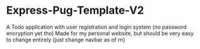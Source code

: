 # Express-Pug-Template-V2
A Todo application with user registration and login system (no password encryption yet tho)
Made for my personal website, but should be very easy to change entirely (just change navbar as of rn)
